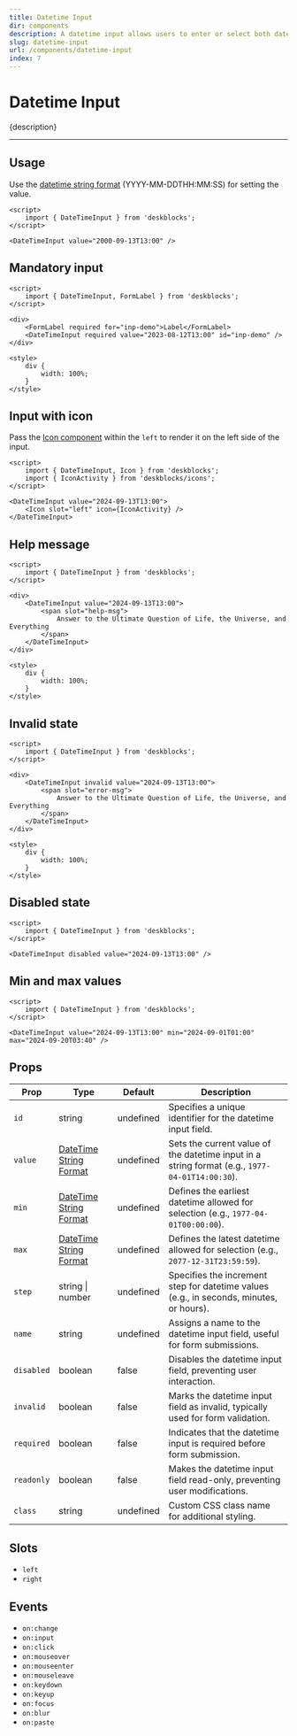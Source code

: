 ```yaml
---
title: Datetime Input
dir: components
description: A datetime input allows users to enter or select both date and time values in a single field, combining calendar and time controls for more precise timestamps.
slug: datetime-input
url: /components/datetime-input
index: 7
---
```


# Datetime Input

{description}

---

## Usage

Use the [datetime string format](https://developer.mozilla.org/en-US/docs/Web/HTML/Date_and_time_formats#date_strings) (YYYY-MM-DDTHH:MM:SS) for setting the value.

<!-- Import the `TextInput` component form 'deskblocks'. -->

```svelte example
<script>
	import { DateTimeInput } from 'deskblocks';
</script>

<DateTimeInput value="2000-09-13T13:00" />
```

## Mandatory input

<!--
- To mark the input field as mandatory, pass the `required` prop to the input.
- When using the input with labels, also pass the `required` prop to the label.
- Ensure the `for` prop of the label matches the `id` of the input field to link them properly. -->

```svelte example hideStyle
<script>
	import { DateTimeInput, FormLabel } from 'deskblocks';
</script>

<div>
	<FormLabel required for="inp-demo">Label</FormLabel>
	<DateTimeInput required value="2023-08-12T13:00" id="inp-demo" />
</div>

<style>
	div {
		width: 100%;
	}
</style>
```

## Input with icon

<!-- - Icons can be placed on either side of the input field. -->

Pass the [Icon component](/components/icon) within the `left` to render it on the left side of the input.

<!-- - For further icon customization, refer to the [Icon component](/components/icon). -->

```svelte example hideScript
<script>
	import { DateTimeInput, Icon } from 'deskblocks';
	import { IconActivity } from 'deskblocks/icons';
</script>

<DateTimeInput value="2024-09-13T13:00">
	<Icon slot="left" icon={IconActivity} />
</DateTimeInput>
```

## Help message

```svelte example hideStyle
<script>
	import { DateTimeInput } from 'deskblocks';
</script>

<div>
	<DateTimeInput value="2024-09-13T13:00">
		<span slot="help-msg">
			Answer to the Ultimate Question of Life, the Universe, and Everything
		</span>
	</DateTimeInput>
</div>

<style>
	div {
		width: 100%;
	}
</style>
```

## Invalid state

```svelte example hideStyle
<script>
	import { DateTimeInput } from 'deskblocks';
</script>

<div>
	<DateTimeInput invalid value="2024-09-13T13:00">
		<span slot="error-msg">
			Answer to the Ultimate Question of Life, the Universe, and Everything
		</span>
	</DateTimeInput>
</div>

<style>
	div {
		width: 100%;
	}
</style>
```

## Disabled state

<!-- Pass the `disabled` prop to disable the input field. -->

```svelte example hideScript
<script>
	import { DateTimeInput } from 'deskblocks';
</script>

<DateTimeInput disabled value="2024-09-13T13:00" />
```

## Min and max values

<!-- Set the minimum and maximum allowable values using the `min` and `max` props. -->

```svelte example
<script>
	import { DateTimeInput } from 'deskblocks';
</script>

<DateTimeInput value="2024-09-13T13:00" min="2024-09-01T01:00" max="2024-09-20T03:40" />
```

## Props

| Prop       | Type                                                                                                           | Default   | Description                                                                                    |
| ---------- | -------------------------------------------------------------------------------------------------------------- | --------- | ---------------------------------------------------------------------------------------------- |
| `id`       | string                                                                                                         | undefined | Specifies a unique identifier for the datetime input field.                                    |
| `value`    | [DateTime String Format](https://developer.mozilla.org/en-US/docs/Web/HTML/Date_and_time_formats#date_strings) | undefined | Sets the current value of the datetime input in a string format (e.g., `1977-04-01T14:00:30`). |
| `min`      | [DateTime String Format](https://developer.mozilla.org/en-US/docs/Web/HTML/Date_and_time_formats#date_strings) | undefined | Defines the earliest datetime allowed for selection (e.g., `1977-04-01T00:00:00`).             |
| `max`      | [DateTime String Format](https://developer.mozilla.org/en-US/docs/Web/HTML/Date_and_time_formats#date_strings) | undefined | Defines the latest datetime allowed for selection (e.g., `2077-12-31T23:59:59`).               |
| `step`     | string \| number                                                                                               | undefined | Specifies the increment step for datetime values (e.g., in seconds, minutes, or hours).        |
| `name`     | string                                                                                                         | undefined | Assigns a name to the datetime input field, useful for form submissions.                       |
| `disabled` | boolean                                                                                                        | false     | Disables the datetime input field, preventing user interaction.                                |
| `invalid`  | boolean                                                                                                        | false     | Marks the datetime input field as invalid, typically used for form validation.                 |
| `required` | boolean                                                                                                        | false     | Indicates that the datetime input is required before form submission.                          |
| `readonly` | boolean                                                                                                        | false     | Makes the datetime input field read-only, preventing user modifications.                       |
| `class`    | string                                                                                                         | undefined | Custom CSS class name for additional styling.                                                  |

## Slots

- `left`
- `right`

## Events

- `on:change`
- `on:input`
- `on:click`
- `on:mouseover`
- `on:mouseenter`
- `on:mouseleave`
- `on:keydown`
- `on:keyup`
- `on:focus`
- `on:blur`
- `on:paste`
